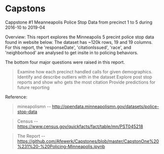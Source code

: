 
# Capstons 
Cappstone #1 Meanneapolis Police Stop Data from precinct 1 to 5 during 2016-10 to 2019-04

Overview: This report explores the Minneapolis 5 precint police stop data found in website below. The dataset has ~120k rows, 19 and 19 columns. For this report, the 'responseDate', 'citationIssued', 'race', and 'neighborhood' are analysed to get insite in to policing behaviors. 

The bottom four major questions were raised in this report.

  > Examine how each precinct handled calls for given demographics.
  > Identify and describe outliers with in the dataset
  > Explore post stop reports and show who gets the most citation
  > Provide predictions for future reporting
  
  
  Reference: 
  
  > mineapolismn -- http://opendata.minneapolismn.gov/datasets/police-stop-data
  
  > Census --  https://www.census.gov/quickfacts/fact/table/mn/PST045218

  > The Report -- https://github.com/Afewerk/Capstones/blob/master/CapstonOne%20%231%20-%20Policing-Minneapolis.ipynb
